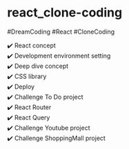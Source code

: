 # react_clone-coding
#DreamCoding #React #CloneCoding

✔️ React concept<br>
✔️ Development environment setting<br>
✔️ Deep dive concept<br>
✔️ CSS library<br>
✔️ Deploy<br>
✔️ Challenge To Do project<br>
✔️ React Router<br>
✔️ React Query<br>
✔️ Challenge Youtube project<br>
✔️ Challenge ShoppingMall project
